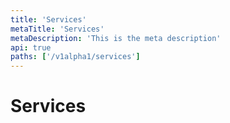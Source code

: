 ```yaml
---
title: 'Services'
metaTitle: 'Services'
metaDescription: 'This is the meta description'
api: true
paths: ['/v1alpha1/services']
---
```


# Services
